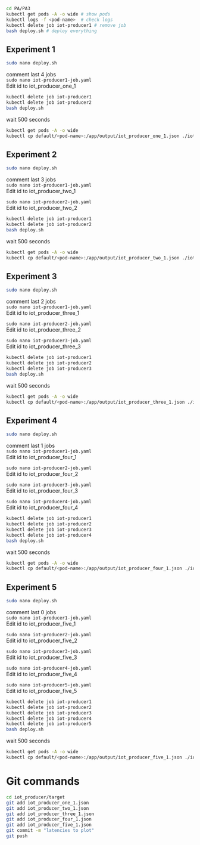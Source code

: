 ```bash
cd PA/PA3 
kubectl get pods -A -o wide # show pods 
kubectl logs -f <pod-name>  # check logs
kubectl delete job iot-producer1 # remove job
bash deploy.sh # deploy everything
```


## Experiment 1
```bash
sudo nano deploy.sh
```
comment last 4 jobs  
`sudo nano iot-producer1-job.yaml`    
Edit id to iot_producer_one_1

```bash
kubectl delete job iot-producer1
kubectl delete job iot-producer2
bash deploy.sh
```
wait 500 seconds  
```bash
kubectl get pods -A -o wide 
kubectl cp default/<pod-name>:/app/output/iot_producer_one_1.json ./iot_producer/target/iot_producer_one_1.json
``` 

## Experiment 2
```bash
sudo nano deploy.sh
```
comment last 3 jobs  
`sudo nano iot-producer1-job.yaml`  
Edit id to iot_producer_two_1  

`sudo nano iot-producer2-job.yaml`  
Edit id to iot_producer_two_2  

```bash
kubectl delete job iot-producer1
kubectl delete job iot-producer2
bash deploy.sh
``` 
wait 500 seconds  
```bash
kubectl get pods -A -o wide  
kubectl cp default/<pod-name>:/app/output/iot_producer_two_1.json ./iot_producer/target/iot_producer_two_1.json 
``` 
## Experiment 3  
```bash
sudo nano deploy.sh
```
comment last 2 jobs  
`sudo nano iot-producer1-job.yaml`  
Edit id to iot_producer_three_1  

`sudo nano iot-producer2-job.yaml`  
Edit id to iot_producer_three_2  

`sudo nano iot-producer3-job.yaml`  
Edit id to iot_producer_three_3  

```bash
kubectl delete job iot-producer1
kubectl delete job iot-producer2
kubectl delete job iot-producer3
bash deploy.sh
``` 
wait 500 seconds  
```bash
kubectl get pods -A -o wide  
kubectl cp default/<pod-name>:/app/output/iot_producer_three_1.json ./iot_producer/target/iot_producer_three_1. json   
```
## Experiment 4   
```bash
sudo nano deploy.sh
```
comment last 1 jobs  
`sudo nano iot-producer1-job.yaml`  
Edit id to iot_producer_four_1  

`sudo nano iot-producer2-job.yaml`  
Edit id to iot_producer_four_2  

`sudo nano iot-producer3-job.yaml`  
Edit id to iot_producer_four_3  

`sudo nano iot-producer4-job.yaml`  
Edit id to iot_producer_four_4   

```bash
kubectl delete job iot-producer1
kubectl delete job iot-producer2
kubectl delete job iot-producer3
kubectl delete job iot-producer4 
bash deploy.sh
```

wait 500 seconds 
```bash
kubectl get pods -A -o wide  
kubectl cp default/<pod-name>:/app/output/iot_producer_four_1.json ./iot_producer/target/iot_producer_four_1.json`
```

## Experiment 5  
```bash
sudo nano deploy.sh
```
comment last 0 jobs  
`sudo nano iot-producer1-job.yaml`  
Edit id to iot_producer_five_1  

`sudo nano iot-producer2-job.yaml`  
Edit id to iot_producer_five_2  

`sudo nano iot-producer3-job.yaml`  
Edit id to iot_producer_five_3  

`sudo nano iot-producer4-job.yaml`  
Edit id to iot_producer_five_4  

`sudo nano iot-producer5-job.yaml`  
Edit id to iot_producer_five_5

```bash
kubectl delete job iot-producer1
kubectl delete job iot-producer2
kubectl delete job iot-producer3
kubectl delete job iot-producer4 
kubectl delete job iot-producer5 
bash deploy.sh
```
wait 500 seconds  
```bash
kubectl get pods -A -o wide
kubectl cp default/<pod-name>:/app/output/iot_producer_five_1.json ./iot_producer/target/iot_producer_five_1.json
```

# Git commands 
```bash
cd iot_producer/target 
git add iot_producer_one_1.json 
git add iot_producer_two_1.json 
git add iot_producer_three_1.json
git add iot_producer_four_1.json  
git add iot_producer_five_1.json 
git commit -m "latencies to plot" 
git push
```